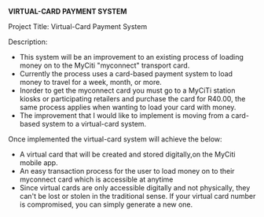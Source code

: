 **VIRTUAL-CARD PAYMENT SYSTEM**

Project Title: Virtual-Card Payment System

Description: 
- This system will be an improvement to an existing process of loading money on to the MyCiti "myconnect" transport card.
- Currently the process uses a card-based payment system to load money to travel for a week, month, or more.
- Inorder to get the myconnect card you must go to a MyCiTi station kiosks or participating retailers and purchase the card for R40.00, the same process applies when wanting to load your card with money.
- The improvement that I would like to implement is moving from a card-based system to a virtual-card system.

  
Once implemented the virtual-card system will achieve the below:
- A virtual card that will be created and stored digitally,on the MyCiti mobile app.
- An easy transaction process for the user to load money on to their myconnect card which is accessible at anytime
- Since virtual cards are only accessible digitally and not physically, they can't be lost or stolen in the traditional sense. If your virtual card number is compromised, you can simply generate a new one.
  
